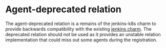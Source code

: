 # Agent-deprecated relation

The agent-deprecated relation is a remains of the jenkins-k8s charm to provide backwards
compatibility with the existing [jenkins charm](https://charmhub.io/jenkins). The deprecated
relation should not be used as it provides an unstable relation implementation that could miss out
some agents during the registration.
